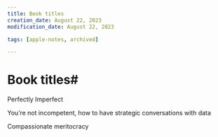 ```yaml
---
title: Book titles
creation_date: August 22, 2023
modification_date: August 22, 2023

tags: [apple-notes, archived]

---
```



# Book titles# 

Perfectly Imperfect 

You’re not incompetent, how to have strategic conversations with data 

Compassionate meritocracy 
